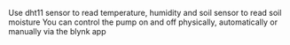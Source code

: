 Use dht11 sensor to read temperature, humidity and soil sensor to read soil moisture
You can control the pump on and off physically, automatically or manually via the blynk app
